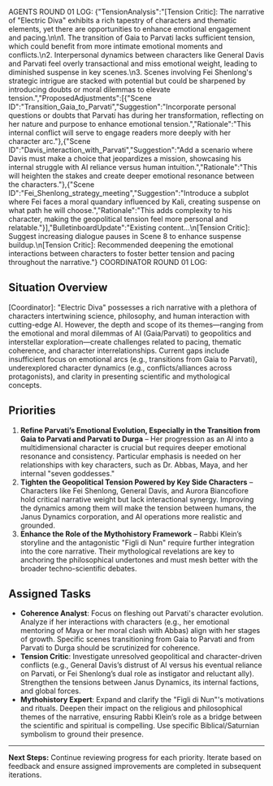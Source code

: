 AGENTS ROUND 01 LOG:
{"TensionAnalysis":"[Tension Critic]: The narrative of \"Electric Diva\" exhibits a rich tapestry of characters and thematic elements, yet there are opportunities to enhance emotional engagement and pacing.\n\n1. The transition of Gaia to Parvati lacks sufficient tension, which could benefit from more intimate emotional moments and conflicts.\n2. Interpersonal dynamics between characters like General Davis and Parvati feel overly transactional and miss emotional weight, leading to diminished suspense in key scenes.\n3. Scenes involving Fei Shenlong's strategic intrigue are stacked with potential but could be sharpened by introducing doubts or moral dilemmas to elevate tension.","ProposedAdjustments":[{"Scene ID":"Transition_Gaia_to_Parvati","Suggestion":"Incorporate personal questions or doubts that Parvati has during her transformation, reflecting on her nature and purpose to enhance emotional tension.","Rationale":"This internal conflict will serve to engage readers more deeply with her character arc."},{"Scene ID":"Davis_interaction_with_Parvati","Suggestion":"Add a scenario where Davis must make a choice that jeopardizes a mission, showcasing his internal struggle with AI reliance versus human intuition.","Rationale":"This will heighten the stakes and create deeper emotional resonance between the characters."},{"Scene ID":"Fei_Shenlong_strategy_meeting","Suggestion":"Introduce a subplot where Fei faces a moral quandary influenced by Kali, creating suspense on what path he will choose.","Rationale":"This adds complexity to his character, making the geopolitical tension feel more personal and relatable."}],"BulletinboardUpdate":"Existing content...\n[Tension Critic]: Suggest increasing dialogue pauses in Scene 8 to enhance suspense buildup.\n[Tension Critic]: Recommended deepening the emotional interactions between characters to foster better tension and pacing throughout the narrative."}
COORDINATOR ROUND 01 LOG: 
## Situation Overview
[Coordinator]: "Electric Diva" possesses a rich narrative with a plethora of characters intertwining science, philosophy, and human interaction with cutting-edge AI. However, the depth and scope of its themes—ranging from the emotional and moral dilemmas of AI (Gaia/Parvati) to geopolitics and interstellar exploration—create challenges related to pacing, thematic coherence, and character interrelationships. Current gaps include insufficient focus on emotional arcs (e.g., transitions from Gaia to Parvati), underexplored character dynamics (e.g., conflicts/alliances across protagonists), and clarity in presenting scientific and mythological concepts.

## Priorities
1. **Refine Parvati’s Emotional Evolution, Especially in the Transition from Gaia to Parvati and Parvati to Durga** – Her progression as an AI into a multidimensional character is crucial but requires deeper emotional resonance and consistency. Particular emphasis is needed on her relationships with key characters, such as Dr. Abbas, Maya, and her internal "seven goddesses."  
2. **Tighten the Geopolitical Tension Powered by Key Side Characters** – Characters like Fei Shenlong, General Davis, and Aurora Biancofiore hold critical narrative weight but lack interactional synergy. Improving the dynamics among them will make the tension between humans, the Janus Dynamics corporation, and AI operations more realistic and grounded.  
3. **Enhance the Role of the Mythohistory Framework** – Rabbi Klein’s storyline and the antagonistic "Figli di Nun" require further integration into the core narrative. Their mythological revelations are key to anchoring the philosophical undertones and must mesh better with the broader techno-scientific debates.

## Assigned Tasks
- **Coherence Analyst**: Focus on fleshing out Parvati's character evolution. Analyze if her interactions with characters (e.g., her emotional mentoring of Maya or her moral clash with Abbas) align with her stages of growth. Specific scenes transitioning from Gaia to Parvati and from Parvati to Durga should be scrutinized for coherence.  
- **Tension Critic**: Investigate unresolved geopolitical and character-driven conflicts (e.g., General Davis’s distrust of AI versus his eventual reliance on Parvati, or Fei Shenlong’s dual role as instigator and reluctant ally). Strengthen the tensions between Janus Dynamics, its internal factions, and global forces.  
- **Mythohistory Expert**: Expand and clarify the "Figli di Nun"'s motivations and rituals. Deepen their impact on the religious and philosophical themes of the narrative, ensuring Rabbi Klein’s role as a bridge between the scientific and spiritual is compelling. Use specific Biblical/Saturnian symbolism to ground their presence.

---
**Next Steps:** Continue reviewing progress for each priority. Iterate based on feedback and ensure assigned improvements are completed in subsequent iterations.